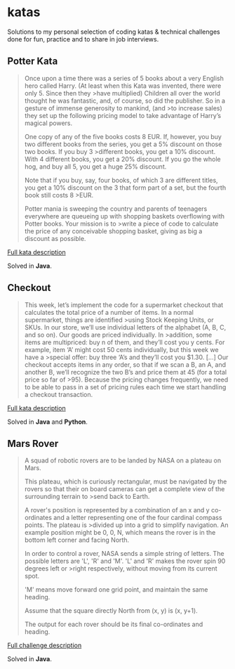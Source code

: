 # katas
Solutions to my personal selection of coding katas & technical challenges done for fun, practice and to share in job interviews.

## Potter Kata

>Once upon a time there was a series of 5 books about a very English hero called Harry. (At least when this Kata was invented, there were only 5. Since then they >have multiplied) Children all over the world thought he was fantastic, and, of course, so did the publisher. So in a gesture of immense generosity to mankind, (and >to increase sales) they set up the following pricing model to take advantage of Harry’s magical powers.
>
>One copy of any of the five books costs 8 EUR. If, however, you buy two different books from the series, you get a 5% discount on those two books. If you buy 3 >different books, you get a 10% discount. With 4 different books, you get a 20% discount. If you go the whole hog, and buy all 5, you get a huge 25% discount.
>
>Note that if you buy, say, four books, of which 3 are different titles, you get a 10% discount on the 3 that form part of a set, but the fourth book still costs 8 >EUR.
>
>Potter mania is sweeping the country and parents of teenagers everywhere are queueing up with shopping baskets overflowing with Potter books. Your mission is to >write a piece of code to calculate the price of any conceivable shopping basket, giving as big a discount as possible.

[Full kata description](https://codingdojo.org/kata/Potter)

Solved in **Java**.

## Checkout

>This week, let’s implement the code for a supermarket checkout that calculates the total price of a number of items. In a normal supermarket, things are identified >using Stock Keeping Units, or SKUs. In our store, we’ll use individual letters of the alphabet (A, B, C, and so on). Our goods are priced individually. In >addition, some items are multipriced: buy n of them, and they’ll cost you y cents. For example, item ‘A’ might cost 50 cents individually, but this week we have a >special offer: buy three ‘A’s and they’ll cost you $1.30.
>[...]
>Our checkout accepts items in any order, so that if we scan a B, an A, and another B, we’ll recognize the two B’s and price them at 45 (for a total price so far of >95). Because the pricing changes frequently, we need to be able to pass in a set of pricing rules each time we start handling a checkout transaction.

[Full kata description](http://codekata.com/kata/kata09-back-to-the-checkout/)

Solved in **Java** and **Python**.

## Mars Rover

>A squad of robotic rovers are to be landed by NASA on a plateau on Mars.
>
>This plateau, which is curiously rectangular, must be navigated by the rovers so that their on board cameras can get a complete view of the surrounding terrain to >send back to Earth.
>
>A rover's position is represented by a combination of an x and y co-ordinates and a letter representing one of the four cardinal compass points. The plateau is >divided up into a grid to simplify navigation. An example position might be 0, 0, N, which means the rover is in the bottom left corner and facing North.
>
>In order to control a rover, NASA sends a simple string of letters. The possible letters are 'L', 'R' and 'M'. 'L' and 'R' makes the rover spin 90 degrees left or >right respectively, without moving from its current spot.
>
>'M' means move forward one grid point, and maintain the same heading.
>
>Assume that the square directly North from (x, y) is (x, y+1).
>
>The output for each rover should be its final co-ordinates and heading.

[Full challenge description](https://code.google.com/archive/p/marsrovertechchallenge/)

Solved in **Java**.

